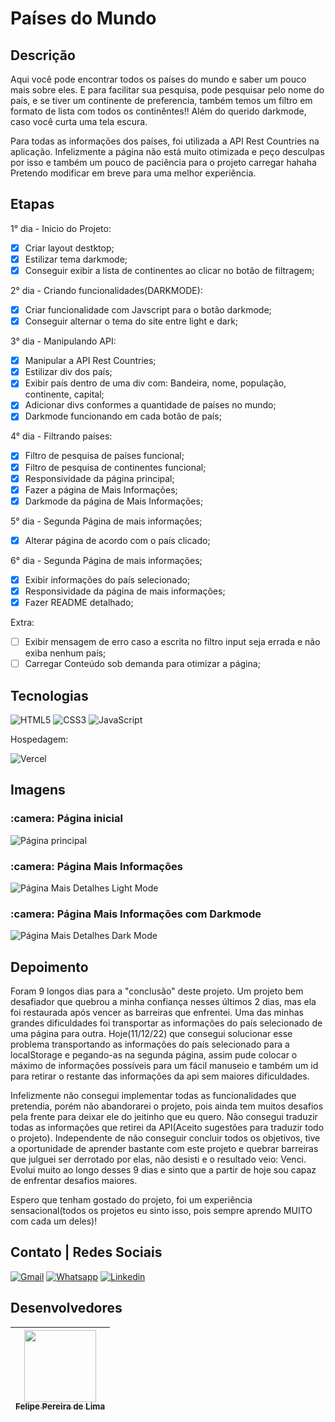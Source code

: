 # Países do Mundo

## Descrição

Aqui você pode encontrar todos os países do mundo e saber um pouco mais sobre eles. E para facilitar sua pesquisa, pode pesquisar pelo nome do país, e se tiver um continente de preferencia, também temos um filtro em formato de lista com todos os continêntes!! Além do querido darkmode, caso você curta uma tela escura. 

Para todas as informações dos países, foi utilizada a API Rest Countries na aplicação. Infelizmente a página não está muito otimizada e peço desculpas por isso e também um pouco de paciência para o projeto carregar hahaha Pretendo modificar em breve para uma melhor experiência.

## Etapas

1° dia - Inicio do Projeto:
   - [x] Criar layout destktop;
   - [x] Estilizar tema darkmode;
   - [x] Conseguir exibir a lista de continentes ao clicar no botão de filtragem;

2° dia - Criando funcionalidades(DARKMODE):
   - [x] Criar funcionalidade com Javscript para o botão darkmode;
   - [x] Conseguir alternar o tema do site entre light e dark;

3° dia - Manipulando API:
   - [x] Manipular a API Rest Countries;
   - [x] Estilizar div dos país;
   - [x] Exibir país dentro de uma div com: Bandeira, nome, população, continente, capital;
   - [x] Adicionar divs conformes a quantidade de países no mundo;
   - [x] Darkmode funcionando em cada botão de país;
    
4° dia - Filtrando países:
   - [x] Filtro de pesquisa de países funcional;
   - [x] Filtro de pesquisa de continentes funcional;
   - [x] Responsividade da página principal;
   - [x] Fazer a página de Mais Informações; 
   - [x] Darkmode da página de Mais Informações; 

5° dia - Segunda Página de mais informações;
   - [x] Alterar página de acordo com o país clicado;

6° dia - Segunda Página de mais informações;
   - [x] Exibir informações do país selecionado;
   - [x] Responsividade da página de mais informações;
   - [x] Fazer README detalhado;

Extra: 
   - [ ] Exibir mensagem de erro caso a escrita no filtro input seja errada e não exiba nenhum país;
   - [ ] Carregar Conteúdo sob demanda para otimizar a página;

## Tecnologias

 ![HTML5](https://img.shields.io/badge/html5-%23E34F26.svg?style=for-the-badge&logo=html5&logoColor=white) ![CSS3](https://img.shields.io/badge/css3-%231572B6.svg?style=for-the-badge&logo=css3&logoColor=white) ![JavaScript](https://img.shields.io/badge/JavaScript-F7DF1E?style=for-the-badge&logo=javascript&logoColor=black) 

 Hospedagem:

 ![Vercel](https://img.shields.io/badge/vercel-%23000000.svg?style=for-the-badge&logo=vercel&logoColor=white)

## Imagens

<h3> :camera: Página inicial</h3>

![Página principal](https://user-images.githubusercontent.com/102830741/206950122-9d103018-f61d-4077-8c1b-68c7fd87a6db.png#vitrinedev)

<h3> :camera: Página Mais Informações</h3>

![Página Mais Detalhes Light Mode](https://user-images.githubusercontent.com/102830741/206950236-38a1a1b5-cf9f-4c34-b5af-a1c138719fc0.png)

<h3> :camera: Página Mais Informações com Darkmode</h3>

![Página Mais Detalhes Dark Mode](https://user-images.githubusercontent.com/102830741/206950289-1c915297-70fd-482e-a5f4-de3faedef0c7.png)

## Depoimento

Foram 9 longos dias para a "conclusão" deste projeto. Um projeto bem desafiador que quebrou a minha confiança nesses últimos 2 dias, mas ela foi restaurada após vencer as barreiras que enfrentei. Uma das minhas grandes dificuldades foi transportar as informações do país selecionado de uma página para outra. Hoje(11/12/22) que consegui solucionar esse problema transportando as informações do país selecionado para a localStorage e pegando-as na segunda página, assim pude colocar o máximo de informações possíveis para um fácil manuseio e também um id para retirar o restante das informações da api sem maiores dificuldades. 

Infelizmente não consegui implementar todas as funcionalidades que pretendia, porém não abandorarei o projeto, pois ainda tem muitos desafios pela frente para deixar ele do jeitinho que eu quero. Não consegui traduzir todas as informações que retirei da API(Aceito sugestões para traduzir todo o projeto). Independente de não conseguir concluir todos os objetivos, tive a oportunidade de aprender bastante com este projeto e quebrar barreiras que julguei ser derrotado por elas, não desisti e o resultado veio: Venci. Evolui muito ao longo desses 9 dias e sinto que a partir de hoje sou capaz de enfrentar desafios maiores.

Espero que tenham gostado do projeto, foi um experiência sensacional(todos os projetos eu sinto isso, pois sempre aprendo MUITO com cada um deles)!


## Contato | Redes Sociais

<a href="mailto:felipe.lima0160@gmail.com">![Gmail](https://img.shields.io/badge/Gmail-D14836?style=for-the-badge&logo=gmail&logoColor=white)</a>  <a href="https://wa.me/5521979926096">![Whatsapp](https://img.shields.io/badge/WhatsApp-25D366?style=for-the-badge&logo=whatsapp&logoColor=white)</a>  <a href="https://www.linkedin.com/in/felipe-lima01/">![Linkedin](https://img.shields.io/badge/LinkedIn-0077B5?style=for-the-badge&logo=linkedin&logoColor=white)</a> 

## Desenvolvedores

 | [<img src="https://avatars.githubusercontent.com/u/102830741?s=400&u=eb0ed821d5deeaaac9a910f737ce38ddfda2f3a9&v=4" width=115><br><sub>Felipe Pereira de Lima</sub>](https://github.com/LipePLima) 
 | :---: |
